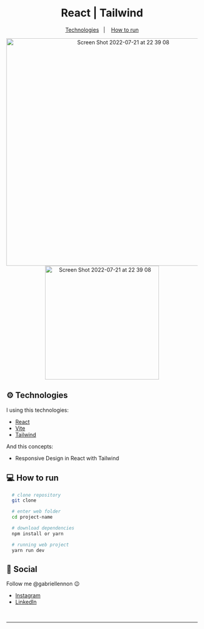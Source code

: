 
<h1 align="center">
  React | Tailwind
</h1>

<p align="center">
  <a href="#gear-technologies">Technologies</a>&nbsp;&nbsp;&nbsp;|&nbsp;&nbsp;&nbsp;
  <a href="#computer-how-to-run">How to run</a>
</p>

<div align="center">
<img width="600" alt="Screen Shot 2022-07-21 at 22 39 08" src="https://user-images.githubusercontent.com/57332512/191393977-5ede945a-6d78-485c-ae0e-63afeb8c5f56.png">
<img width="300" alt="Screen Shot 2022-07-21 at 22 39 08" src="https://user-images.githubusercontent.com/57332512/191393985-42adf7b8-4e8b-4ba3-a4da-dd42af778d9c.png">
 </div>


## :gear: Technologies
I using this technologies:

  - [React](https://reactjs.org/)
  - [Vite](https://vitejs.dev/)
  - [Tailwind](https://tailwindcss.com/)
  
  And this concepts:
  
   - Responsive Design in React with Tailwind

## :computer: How to run

  ```bash
    # clone repository
    git clone

    # enter web folder
    cd project-name

    # download dependencies
    npm install or yarn

    # running web project
    yarn run dev
  ```

## :wave: Social

Follow me @gabriellennon :wink:
<br />

- [Instagram](https://www.instagram.com/gabriellennon/?hl=pt-br)
- [LinkedIn](https://www.linkedin.com/in/gabriel-lennon-79a639169/)

<br />

---

[ts]: https://www.typescriptlang.org
